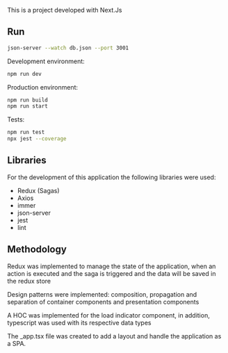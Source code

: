 This is a project developed with Next.Js
## Run

```bash
json-server --watch db.json --port 3001
```

Development environment:

```bash
npm run dev
```

Production environment:

```bash
npm run build
npm run start
```

Tests:

```bash
npm run test
npx jest --coverage
```

## Libraries

For the development of this application the following libraries were used:

- Redux (Sagas)
- Axios
- immer
- json-server
- jest
- lint

## Methodology

Redux was implemented to manage the state of the application, when an action is executed and the saga is triggered and the data will be saved in the redux store

Design patterns were implemented: composition, propagation and separation of container components and presentation components

A HOC was implemented for the load indicator component, in addition, typescript was used with its respective data types

The _app.tsx file was created to add a layout and handle the application as a SPA.